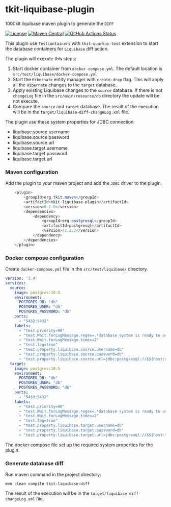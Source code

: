 # tkit-liquibase-plugin

1000kit liquibase maven plugin to generate the `DIFF`

[![License](https://img.shields.io/badge/license-Apache--2.0-green?style=for-the-badge&logo=apache)](https://www.apache.org/licenses/LICENSE-2.0)
[![Maven Central](https://img.shields.io/maven-central/v/org.tkit.maven/tkit-liquibase-plugin?logo=java&style=for-the-badge)](https://maven-badges.herokuapp.com/maven-central/org.tkit.maven/tkit-liquibase-plugin)
[![GitHub Actions Status](<https://img.shields.io/github/workflow/status/1000kit/tkit-liquibase-plugin/build?logo=GitHub&style=for-the-badge>)](https://github.com/1000kit/tkit-liquibase-plugin/actions/workflows/build.yml)

This plugin use `Testcontainers` with `tkit-quarkus-test` extension to start the database containers
for `Liquibase` diff action.

The plugin will exexute this steps:
1. Start docker container from `docker-compose.yml`. The default location is `src/test/liquibase/docker-compose.yml`
2. Start the `Hibernate` entity manager with `create-drop` flag. This will apply all the `Hibernate` changes to the `target` database.
3. Apply existing Liquibase changes to the `source` database. If there is not `changeLog` file in the `src/main/resource/db` directory the update will be not execute.
4. Compare the `source` and `target` database. The result of the execution will be in the `target/liquibase-diff-changeLog.xml` file. 
 
The plugin use these system properties for JDBC connection:
* liquibase.source.username
* liquibase.source.password
* liquibase.source.url
* liquibase.target.username
* liquibase.target.password
* liquibase.target.url

### Maven configuration

Add the plugin to your maven project and add the `JDBC` driver to the plugin.
```java
    <plugin>
        <groupId>org.tkit.maven</groupId>
        <artifactId>tkit-liquibase-plugin</artifactId>
        <version>0.1.0</version>
        <dependencies>
            <dependency>
                <groupId>org.postgresql</groupId>
                <artifactId>postgresql</artifactId>
                <version>42.2.2</version>
            </dependency>
        </dependencies>
    </plugin>
```

### Docker compose configuration

Create `docker-compose.yml` file in the `src/test/liquibase/` directory.
```yaml
version: '2.4'
services:
  source:
    image: postgres:10.5
    environment:
      POSTGRES_DB: "db"
      POSTGRES_USER: "db"
      POSTGRES_PASSWORD: "db"
    ports:
      - "5432:5432"
    labels:
      - "test.priority=90"
      - "test.Wait.forLogMessage.regex=.*database system is ready to accept connections.*\\s"
      - "test.Wait.forLogMessage.times=2"
      - "test.log=true"
      - "test.property.liquibase.source.username=db"
      - "test.property.liquibase.source.password=db"
      - "test.property.liquibase.source.url=jdbc:postgresql://$${host:source}:$${port:source:5432}/db"
  target:
    image: postgres:10.5
    environment:
      POSTGRES_DB: "db"
      POSTGRES_USER: "db"
      POSTGRES_PASSWORD: "db"
    ports:
      - "5433:5432"
    labels:
      - "test.priority=90"
      - "test.Wait.forLogMessage.regex=.*database system is ready to accept connections.*\\s"
      - "test.Wait.forLogMessage.times=2"
      - "test.log=true"
      - "test.property.liquibase.target.username=db"
      - "test.property.liquibase.target.password=db"
      - "test.property.liquibase.target.url=jdbc:postgresql://$${host:target}:$${port:target:5432}/db"
```
The docker compose file set up the required system properties for the plugin.

### Generate database diff

Run maven command in the project directory:
```shell script
mvn clean compile tkit-liquibase:diff
```
The result of the execution will be in the `target/liquibase-diff-changeLog.xml` file.

